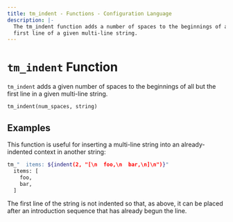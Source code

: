 ```yaml
---
title: tm_indent - Functions - Configuration Language
description: |-
  The tm_indent function adds a number of spaces to the beginnings of all but the
  first line of a given multi-line string.
---
```


# `tm_indent` Function

`tm_indent` adds a given number of spaces to the beginnings of all but the first
line in a given multi-line string.

```hcl
tm_indent(num_spaces, string)
```

## Examples

This function is useful for inserting a multi-line string into an
already-indented context in another string:

```sh
tm_"  items: ${indent(2, "[\n  foo,\n  bar,\n]\n")}"
  items: [
    foo,
    bar,
  ]
```

The first line of the string is not indented so that, as above, it can be
placed after an introduction sequence that has already begun the line.
